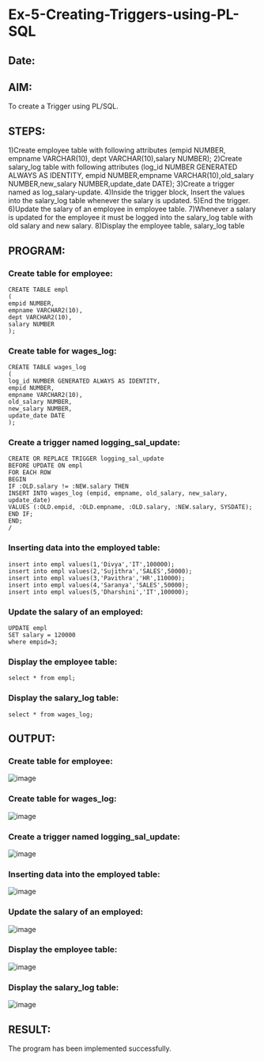 # Ex-5-Creating-Triggers-using-PL-SQL

## Date:

## AIM:
To create a Trigger using PL/SQL.

## STEPS:
1)Create employee table with following attributes (empid NUMBER, empname VARCHAR(10), dept VARCHAR(10),salary NUMBER);
2)Create salary_log table with following attributes (log_id NUMBER GENERATED ALWAYS AS IDENTITY, empid NUMBER,empname VARCHAR(10),old_salary NUMBER,new_salary NUMBER,update_date DATE);
3)Create a trigger named as log_salary-update.
4)Inside the trigger block, Insert the values into the salary_log table whenever the salary is updated.
5)End the trigger.
6)Update the salary of an employee in employee table.
7)Whenever a salary is updated for the employee it must be logged into the salary_log table with old salary and new salary.
8)Display the employee table, salary_log table

## PROGRAM:
### Create table for employee:
```
CREATE TABLE empl
(
empid NUMBER,
empname VARCHAR2(10),
dept VARCHAR2(10),
salary NUMBER
);
```
### Create table for wages_log:
```
CREATE TABLE wages_log
(
log_id NUMBER GENERATED ALWAYS AS IDENTITY,
empid NUMBER,
empname VARCHAR2(10),
old_salary NUMBER,
new_salary NUMBER,
update_date DATE
);
```
### Create a trigger named logging_sal_update:
```
CREATE OR REPLACE TRIGGER logging_sal_update
BEFORE UPDATE ON empl
FOR EACH ROW
BEGIN
IF :OLD.salary != :NEW.salary THEN
INSERT INTO wages_log (empid, empname, old_salary, new_salary, update_date)
VALUES (:OLD.empid, :OLD.empname, :OLD.salary, :NEW.salary, SYSDATE);
END IF;
END;
/
```
###  Inserting data into the employed table:
```
insert into empl values(1,'Divya','IT',100000);
insert into empl values(2,'Sujithra','SALES',50000);
insert into empl values(3,'Pavithra','HR',110000);
insert into empl values(4,'Saranya','SALES',50000);
insert into empl values(5,'Dharshini','IT',100000);
```
### Update the salary of an employed:
```
UPDATE empl
SET salary = 120000
where empid=3;
```
### Display the employee table:
```
select * from empl;
```
### Display the salary_log table:
```
select * from wages_log;
```

## OUTPUT:
### Create table for employee:
![image](https://github.com/Yuvaranithulasingam/Ex-No-5-Creating-Triggers-using-PL-SQL/assets/121418522/37c99988-d1cb-4c7c-9c13-8118d981818d)
### Create table for wages_log:
![image](https://github.com/Yuvaranithulasingam/Ex-No-5-Creating-Triggers-using-PL-SQL/assets/121418522/fd224585-9cbe-430d-846b-b3a0c26edf36)
### Create a trigger named logging_sal_update:
![image](https://github.com/Yuvaranithulasingam/Ex-No-5-Creating-Triggers-using-PL-SQL/assets/121418522/a09d382b-71a8-40e3-bd97-2f8dfb467f73)
###  Inserting data into the employed table:
![image](https://github.com/Yuvaranithulasingam/Ex-No-5-Creating-Triggers-using-PL-SQL/assets/121418522/d45ce568-14b0-4339-9c3a-aa09e5a3bb57)
### Update the salary of an employed:
![image](https://github.com/Yuvaranithulasingam/Ex-No-5-Creating-Triggers-using-PL-SQL/assets/121418522/3de4a61a-4653-4682-8572-b11ce15621be)
### Display the employee table:
![image](https://github.com/Yuvaranithulasingam/Ex-No-5-Creating-Triggers-using-PL-SQL/assets/121418522/4d9673ce-6a0c-418a-9c04-f720f1eb09f5)
### Display the salary_log table:
![image](https://github.com/Yuvaranithulasingam/Ex-No-5-Creating-Triggers-using-PL-SQL/assets/121418522/47831045-366b-4614-8ff0-19b39965d1fb)

## RESULT:
The program has been implemented successfully.
